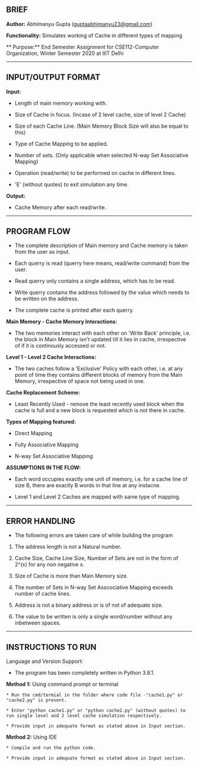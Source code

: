 
## BRIEF ##

**Author:** Abhimanyu Gupta (guptaabhimanyu23@gmail.com)

**Functionality:** Simulates working of Cache in different types of mapping

** Purpose:** End Semester Assignment for CSE112-Computer Organization, Winter Semester 2020 at IIIT Delhi

- - - -

## INPUT/OUTPUT FORMAT ##

**Input:**

* Length of main memory working with.

* Size of Cache in focus. (Incase of 2 level cache, size of level 2 Cache)

* Size of each Cache Line. (Main Memory Block Size will also be equal to this)

* Type of Cache Mapping to be applied.

* Number of sets. (Only applicable when selected N-way Set Associative Mapping) 

* Operation (read/write) to be performed on cache in different lines.

* 'E' (without quotes) to exit simulation any time.


**Output:**

* Cache Memory after each read/write.

- - - -

## PROGRAM FLOW ##

* The complete description of Main memory and Cache memory is taken from the user as input.

* Each querry is read (querry here means, read/write command) from the user.

* Read querry only contains a single address, which has to be read.

* Write querry contains the address followed by the value which needs to be written on the address.

* The complete cache is printed after each querry.


**Main Memory - Cache Memory Interactions:**

* The two memories interact with each other on 'Write Back' principle, i.e. the block in Main Memory isn't updated till it lies in cache, irrespective of  if it is continously accessed or not.


**Level 1 - Level 2 Cache Interactions:**

* The two caches follow a 'Exclusive' Policy with each other, i.e. at any point of time they contains different blocks of memory from the Main Memory, irrespective of  space not being used in one. 


**Cache Replacement Scheme:**

* Least Recently Used - remove the least recently used block when the cache is full and a new block is requested which is not there in cache.


**Types of Mapping featured:**

* Direct Mapping

* Fully Associative Mapping

* N-way Set Associative Mapping


**ASSUMPTIONS IN THE FLOW:**

* Each word occupies exactly one unit of memory, i.e. for a cache line of size B, there are exactly B words in that line at any instacne.

* Level 1 and Level 2 Caches are mapped with same type of mapping.

- - - -

## ERROR HANDLING ##

* The following errors are taken care of while building the program

1) The address length is not a Natural number.

2) Cache Size, Cache Line Size, Number of Sets are not in the form of 2^(x) for any non negative x.

3) Size of Cache is more than Main Memory size.

4) The number of Sets in N-way Set Asscociative Mapping exceeds number of cache lines.

5) Address is not a binary address or is of  not of  adequate size.

6) The value to be written is only a single word/number without any inbetween spaces.

- - - -

## INSTRUCTIONS TO RUN ##

Language and Version Support:

* The program has been completely written in Python 3.8.1.

**Method 1:**    Using command prompt or terminal
	
	* Run the cmd/termial in the folder where code file -"cache1.py" or "cache2.py" is present.
	
	* Enter "python cache1.py" or "python cache2.py" (without quotes) to run single level and 2 level cache simulation respectively.
	
	* Provide input in adequate format as stated above in Input section.


**Method 2:**    Using IDE

	* Compile and run the python code.
	
	* Provide input in adequate format as stated above in Input section.

